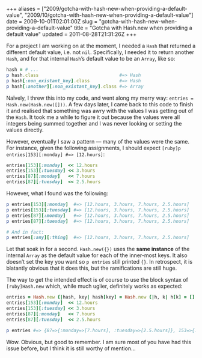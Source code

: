 +++
aliases = ["2009/gotcha-with-hash-new-when-providing-a-default-value", "2009/10/gotcha-with-hash-new-when-providing-a-default-value"]
date = 2009-10-01T02:01:00Z
slug = "gotcha-with-hash-new-when-providing-a-default-value"
title = "Gotcha with Hash.new when providing a default value"
updated = 2011-08-28T21:31:26Z
+++

For a project I am working on at the moment, I needed a `Hash`
that returned a different default value, i.e. not `nil`.
Specifically, I needed it to return another `Hash`, and for that
internal `Hash`’s default value to be an `Array`, like so:

``` ruby
hash = # ...
p hash.class                              #=> Hash
p hash[:non_existant_key].class           #=> Hash
p hash[:another][:non_existant_key].class #=> Array
```

Naïvely, I threw this into my code, and went along my merry way:
`entries = Hash.new(Hash.new([]))`. A few days later, I came back
to this code to finish it and realised that something was awry with the
values I was getting out of the `Hash`. It took me a while to figure it
out because the values were all integers being summed together and I was
never looking or setting the values directly.

However, eventually I saw a pattern — many of the values were the same.
For instance, given the following assignments, I should expect
`[ruby]p entries[153][:monday] #=> [12.hours]`:

``` ruby
entries[153][:monday]  << 12.hours
entries[153][:tuesday] << 3.hours
entries[87][:monday]   << 7.hours
entries[87][:tuesday]  << 2.5.hours
```

However, what I found was the following:

``` ruby
p entries[153][:monday]  #=> [12.hours, 3.hours, 7.hours, 2.5.hours]
p entries[153][:tuesday] #=> [12.hours, 3.hours, 7.hours, 2.5.hours]
p entries[87][:monday]   #=> [12.hours, 3.hours, 7.hours, 2.5.hours]
p entries[87][:tuesday]  #=> [12.hours, 3.hours, 7.hours, 2.5.hours]

# And in fact:
p entries[:any][:thing]  #=> [12.hours, 3.hours, 7.hours, 2.5.hours]
```

Let that soak in for a second. `Hash.new({})` uses the **same
instance** of the internal `Array` as the default value for each
of the inner-most keys. It also doesn’t set the key you want so
`p entries` still printed `{}`. In retrospect, it is
blatantly obvious that it does this, but the ramifications are still
huge.

The way to get the intended effect is of course to use the block syntax
of `[ruby]Hash.new` which, while much uglier, definitely works as
expected:

``` ruby
entries = Hash.new {|hash, key| hash[key] = Hash.new {|h, k| h[k] = [] }}
entries[153][:monday]  << 12.hours
entries[153][:tuesday] << 3.hours
entries[87][:monday]   << 7.hours
entries[87][:tuesday]  << 2.5.hours

p entries #=> {87=>{:monday=>[7.hours], :tuesday=>[2.5.hours]}, 153=>{:monday=>[12.hours], :tuesday=>[3.hours]}}
```

Wow. Obvious, but good to remember. I am sure most of you have had this
issue before, but I think it is still worthy of mention…